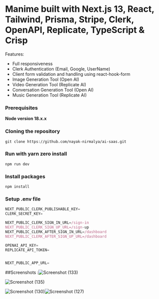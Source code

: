# Manime built with Next.js 13, React, Tailwind, Prisma, Stripe, Clerk, OpenAPI, Replicate, TypeScript & Crisp
Features:


- Full responsiveness
- Clerk Authentication (Email, Google, UserName)
- Client form validation and handling using react-hook-form
- Image Generation Tool (Open AI)
- Video Generation Tool (Replicate AI)
- Conversation Generation Tool (Open AI)
- Music Generation Tool (Replicate AI)


### Prerequisites

**Node version 18.x.x**

### Cloning the repository

```shell
git clone https://github.com/nayak-nirmalya/ai-saas.git
```

### Run with yarn zero install

```shell
npm run dev
```

### Install packages

```shell
npm install
```

### Setup .env file

```js
NEXT_PUBLIC_CLERK_PUBLISHABLE_KEY=
CLERK_SECRET_KEY=

NEXT_PUBLIC_CLERK_SIGN_IN_URL=/sign-in
NEXT_PUBLIC_CLERK_SIGN_UP_URL=/sign-up
NEXT_PUBLIC_CLERK_AFTER_SIGN_IN_URL=/dashboard
NEXT_PUBLIC_CLERK_AFTER_SIGN_UP_URL=/dashboard

OPENAI_API_KEY=
REPLICATE_API_TOKEN=


NEXT_PUBLIC_APP_URL=
```
##Screenshots :![Screenshot (133)](https://github.com/AdityaGupta20871/Manime/assets/103377205/4afcb59d-0fb4-462c-b831-80f91c9fe427)

![Screenshot (135)](https://github.com/AdityaGupta20871/Manime/assets/103377205/1364797d-947a-448b-8a9e-8b5d5116f1e8)

![Screenshot (130)](https://github.com/AdityaGupta20871/Manime/assets/103377205/54ae5d02-6088-40b6-9bae-91eb644d5350)![Screenshot (127)](https://github.com/AdityaGupta20871/Manime/assets/103377205/7f100601-7cae-43da-a570-d9299725216b)

